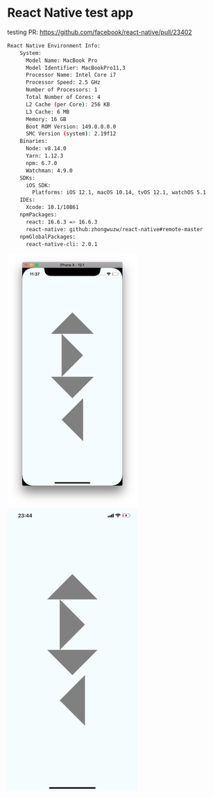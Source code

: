 # React Native test app

testing PR: https://github.com/facebook/react-native/pull/23402

```bash
React Native Environment Info:
    System:
      Model Name: MacBook Pro
      Model Identifier: MacBookPro11,3
      Processor Name: Intel Core i7
      Processor Speed: 2.5 GHz
      Number of Processors: 1
      Total Number of Cores: 4
      L2 Cache (per Core): 256 KB
      L3 Cache: 6 MB
      Memory: 16 GB
      Boot ROM Version: 149.0.0.0.0
      SMC Version (system): 2.19f12
    Binaries:
      Node: v8.14.0
      Yarn: 1.12.3
      npm: 6.7.0
      Watchman: 4.9.0
    SDKs:
      iOS SDK:
        Platforms: iOS 12.1, macOS 10.14, tvOS 12.1, watchOS 5.1
    IDEs:
      Xcode: 10.1/10B61
    npmPackages:
      react: 16.6.3 => 16.6.3
      react-native: github:zhongwuzw/react-native#remote-master
    npmGlobalPackages:
      react-native-cli: 2.0.1
```

<img src="./screenshots/iOS-simulator.png" alt="drawing" width="300"/>
<img src="./screenshots/iOS-device.jpg" alt="drawing" width="300"/>
